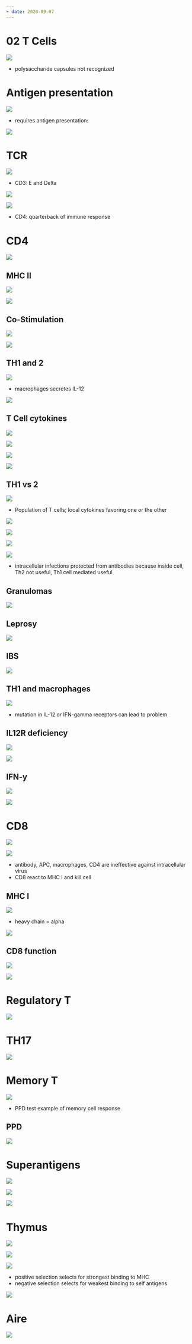 ```yaml
---
- date: 2020-09-07
---
```


# 02 T Cells

<!-- What is naive and mature T cell. What do T cells recognize -->

![](https://i.imgur.com/QPFPgBg.jpg)

- polysaccharide capsules not recognized

# Antigen presentation

<!-- T cell activation requires what process -->

![](https://i.imgur.com/aGyp9vD.jpg)

- requires antigen presentation:

![](https://i.imgur.com/q4mgB2U.jpg)

# TCR

<!-- TCR structures -->

![](https://i.imgur.com/oy8QKS4.jpg)

- CD3: E and Delta

<!-- TCR formed how -->

![](https://i.imgur.com/J7DVDV6.jpg)

<!-- 2 types of T cells. What do they do -->

![](https://i.imgur.com/v2dcRTI.jpg)

- CD4: quarterback of immune response

# CD4

<!-- CD 4 activated how. Examples of APC -->

![](https://i.imgur.com/qJboRyM.jpg)

## MHC II

<!-- MHC II structures, binds what, expressed where. How is it placed on cell surface -->

![](https://i.imgur.com/ttzig15.jpg)

![](https://i.imgur.com/PVIX3dQ.jpg)

## Co-Stimulation

<!-- What is co stimulation. How does it happen -->

![](https://i.imgur.com/C4NNwtE.jpg)

<!-- Activated CD4 T cell does what -->

![](https://i.imgur.com/pFONOGv.jpg)

## TH1 and 2

<!-- 2 subtypes of CD4 T cells. Their functions -->

![](https://i.imgur.com/1HIhrDn.jpg)

- macrophages secretes IL-12

![](https://i.imgur.com/fVVdQcE.jpg)

## T Cell cytokines

<!-- TH1 cytokines. Their functions -->

![](https://i.imgur.com/hM3cFtc.jpg)

![](https://i.imgur.com/fVVdQcE.jpg)

<!-- Th2 cytokines. Their functions -->

![](https://i.imgur.com/k0YBqAT.jpg)

![](https://i.imgur.com/fVVdQcE.jpg)

## TH1 vs 2

<!-- TH1 vs 2 production -->

![](https://i.imgur.com/1qJO1NN.jpg)

- Population of T cells; local cytokines favoring one or the other

![](https://i.imgur.com/fVVdQcE.jpg)

<!-- Cell immunity activation overall from APC to TH1/2 -->

![](https://i.imgur.com/fVVdQcE.jpg)

![](https://i.imgur.com/olJjyTa.jpg)

<!-- Th1 vs 2 infection. What 2 infections are Th1 important for -->

![](https://i.imgur.com/zd8a1qN.jpg)

- intracellular infections protected from antibodies because inside cell, Th2 not useful, Th1 cell mediated useful

## Granulomas

<!-- Which T cells are responsible for granulomas. How -->

![](https://i.imgur.com/nvuytyg.jpg)

## Leprosy

<!-- 2 types of leprosy and pathogenesis of each type -->

![](https://i.imgur.com/fVex4ld.jpg)

## IBS

<!-- 2 types of IBS and how they relate to T cell -->

![](https://i.imgur.com/9mw9rXt.jpg)

## TH1 and macrophages

<!-- TH1 and macrophage activation. What 2 problems can happen -->

![](https://i.imgur.com/nmzxPBO.jpg)

- mutation in IL-12 or IFN-gamma receptors can lead to problem

## IL12R deficiency

<!-- IL12R deficiency pathogenesis, immune system result, infections, treatment -->

![](https://i.imgur.com/nmzxPBO.jpg)

![](https://i.imgur.com/Tq7vC1M.jpg)

## IFN-y

<!-- IFN-y R deficiency pathogenesis, infections, treatment -->

![](https://i.imgur.com/nmzxPBO.jpg)

![](https://i.imgur.com/Xk4oZuR.jpg)

# CD8

<!-- CD8 T cell function. What cells have MHC I. What cells don't. Why is CD8 important -->

![](https://i.imgur.com/vxLr5mL.jpg)

![](https://i.imgur.com/72xUD9F.jpg)

- antibody, APC, macrophages, CD4 are ineffective against intracellular virus
- CD8 react to MHC I and kill cell

## MHC I

<!-- MHC I structure -->

![](https://i.imgur.com/XGF4xER.jpg)

- heavy chain = alpha

<!-- CD8 activation, how -->

![](https://i.imgur.com/LhZdhCh.jpg)

## CD8 function

<!-- 4 ways that CD8 kill cells -->

![](https://i.imgur.com/hA5qN9f.jpg)

![](https://i.imgur.com/UDQX7D3.jpg)

# Regulatory T

<!-- Regulatory T cells function, marker, CD's, cytokines -->

![](https://i.imgur.com/OoEvLkP.jpg)

# TH17

<!-- TH17 function, is it CD4 or 8, cytokines, deficiency result in what kind of problems -->

![](https://i.imgur.com/5jPwWkj.jpg)

# Memory T

<!-- What are memory cells and function. Example of memory T cell response -->

![](https://i.imgur.com/n1cwJem.jpg)

- PPD test example of memory cell response

## PPD

<!-- PPD test cellular response. What kind of hyeprsensitivity -->

![](https://i.imgur.com/aWjpGc0.jpg)

# Superantigens

<!-- superantigens and how they work. 2 examples -->

![](https://i.imgur.com/0ijb7Fi.jpg)

![](https://i.imgur.com/xDrxQEI.jpg)

![](https://i.imgur.com/LsLZ5L3.jpg)

# Thymus

<!-- T cell maturation happens where. What happens when they maturate -->

![](https://i.imgur.com/uOTSMzT.jpg)

![](https://i.imgur.com/NNcQ3nV.jpg)

<!-- what happens in cortex and medulla of thymus -->

![](https://i.imgur.com/DTWHk4t.jpg)

- positive selection selects for strongest binding to MHC
- negative selection selects for weakest binding to self antigens

<!-- T cell receptor and CD changes in different areas of thymus -->

![](https://i.imgur.com/mHDm7a3.jpg)

# Aire

<!-- AIRE genes are. Mutation symptoms -->

![](https://i.imgur.com/lDuvkKS.jpg)
